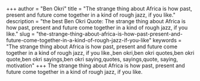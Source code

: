 +++
author = "Ben Okri"
title = "The strange thing about Africa is how past, present and future come together in a kind of rough jazz, if you like."
description = "the best Ben Okri Quote: The strange thing about Africa is how past, present and future come together in a kind of rough jazz, if you like."
slug = "the-strange-thing-about-africa-is-how-past-present-and-future-come-together-in-a-kind-of-rough-jazz-if-you-like"
keywords = "The strange thing about Africa is how past, present and future come together in a kind of rough jazz, if you like.,ben okri,ben okri quotes,ben okri quote,ben okri sayings,ben okri saying,quotes, sayings,quote, saying, motivation"
+++
The strange thing about Africa is how past, present and future come together in a kind of rough jazz, if you like.
